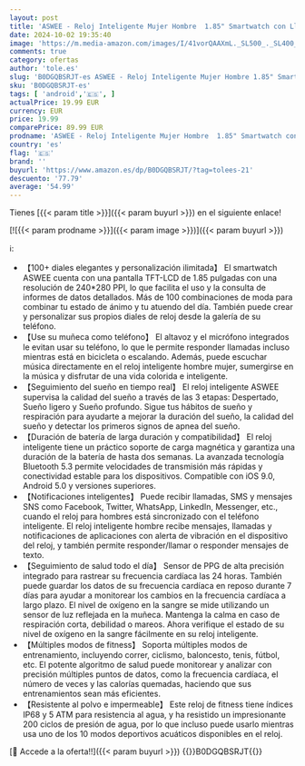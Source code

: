 ```yaml
---
layout: post
title: 'ASWEE - Reloj Inteligente Mujer Hombre  1.85" Smartwatch con Llamadas Bluetooth  140+ Modos Deportivos Smart Watch con SpO2/Pulsómetro/Monitor de Sueño/Podómetro  Impermeable IP68 Smart Watch Para Android iOS'
date: 2024-10-02 19:35:40
image: 'https://m.media-amazon.com/images/I/41vorQAAXmL._SL500_._SL400_.jpg'
comments: true
category: ofertas
author: 'tole.es'
slug: 'B0DGQBSRJT-es ASWEE - Reloj Inteligente Mujer Hombre 1.85" Smartwatch...'
sku: 'B0DGQBSRJT-es'
tags: [ 'android','🇪🇸', ]
actualPrice: 19.99 EUR
currency: EUR
price: 19.99
comparePrice: 89.99 EUR
prodname: 'ASWEE - Reloj Inteligente Mujer Hombre  1.85" Smartwatch con Llamadas Bluetooth  140+ Modos Deportivos Smart Watch con SpO2/Pulsómetro/Monitor de Sueño/Podómetro  Impermeable IP68 Smart Watch Para Android iOS'
country: 'es'
flag: '🇪🇸'
brand: ''
buyurl: 'https://www.amazon.es/dp/B0DGQBSRJT/?tag=tolees-21'
descuento: '77.79'
average: '54.99'
---
```


Tienes [{{< param title >}}]({{< param buyurl >}}) en el siguiente enlace!

[![{{< param prodname >}}]({{< param image >}})]({{< param buyurl >}})

ℹ️:

- 【100+ diales elegantes y personalización ilimitada】 El smartwatch ASWEE cuenta con una pantalla TFT-LCD de 1.85 pulgadas con una resolución de 240*280 PPI, lo que facilita el uso y la consulta de informes de datos detallados. Más de 100 combinaciones de moda para combinar tu estado de ánimo y tu atuendo del día. También puede crear y personalizar sus propios diales de reloj desde la galería de su teléfono.
- 【Use su muñeca como teléfono】 El altavoz y el micrófono integrados le evitan usar su teléfono, lo que le permite responder llamadas incluso mientras está en bicicleta o escalando. Además, puede escuchar música directamente en el reloj inteligente hombre mujer, sumergirse en la música y disfrutar de una vida colorida e inteligente.
- 【Seguimiento del sueño en tiempo real】 El reloj inteligente ASWEE supervisa la calidad del sueño a través de las 3 etapas: Despertado, Sueño ligero y Sueño profundo. Sigue tus hábitos de sueño y respiración para ayudarte a mejorar la duración del sueño, la calidad del sueño y detectar los primeros signos de apnea del sueño.
- 【Duración de batería de larga duración y compatibilidad】 El reloj inteligente tiene un práctico soporte de carga magnética y garantiza una duración de la batería de hasta dos semanas. La avanzada tecnología Bluetooth 5.3 permite velocidades de transmisión más rápidas y conectividad estable para los dispositivos. Compatible con iOS 9.0, Android 5.0 y versiones superiores.
- 【Notificaciones inteligentes】 Puede recibir llamadas, SMS y mensajes SNS como Facebook, Twitter, WhatsApp, LinkedIn, Messenger, etc., cuando el reloj para hombres está sincronizado con el teléfono inteligente. El reloj inteligente hombre recibe mensajes, llamadas y notificaciones de aplicaciones con alerta de vibración en el dispositivo del reloj, y también permite responder/llamar o responder mensajes de texto.
- 【Seguimiento de salud todo el día】 Sensor de PPG de alta precisión integrado para rastrear su frecuencia cardíaca las 24 horas. También puede guardar los datos de su frecuencia cardíaca en reposo durante 7 días para ayudar a monitorear los cambios en la frecuencia cardíaca a largo plazo. El nivel de oxígeno en la sangre se mide utilizando un sensor de luz reflejada en la muñeca. Mantenga la calma en caso de respiración corta, debilidad o mareos. Ahora verifique el estado de su nivel de oxígeno en la sangre fácilmente en su reloj inteligente.
- 【Múltiples modos de fitness】 Soporta múltiples modos de entrenamiento, incluyendo correr, ciclismo, baloncesto, tenis, fútbol, etc. El potente algoritmo de salud puede monitorear y analizar con precisión múltiples puntos de datos, como la frecuencia cardíaca, el número de veces y las calorías quemadas, haciendo que sus entrenamientos sean más eficientes.
- 【Resistente al polvo e impermeable】 Este reloj de fitness tiene índices IP68 y 5 ATM para resistencia al agua, y ha resistido un impresionante 200 ciclos de presión de agua, por lo que incluso puede usarlo mientras usa uno de los 10 modos deportivos acuáticos disponibles en el reloj.

[🛒 Accede a la oferta!!]({{< param buyurl >}})
{{<world>}}B0DGQBSRJT{{</world>}}
